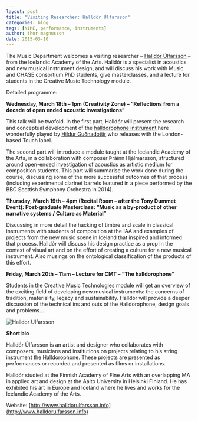```yaml
---
layout: post
title: "Visiting Researcher: Halldór Úlfarsson"
categories: blog
tags: [NIME, performance, instruments]
author: thor magnusson
date: 2015-03-10
---
```


The Music Department welcomes a visiting researcher – [Halldór Úlfarsson](http://www.halldorulfarsson.info/) – from the Icelandic Academy of the Arts. Halldór is a specialist in acoustics and new musical instrument design, and will discuss his work with Music and CHASE consortium PhD students, give masterclasses, and a lecture for students in the Creative Music Technology module.

Detailed programme:

**Wednesday, March 18th – 1pm (Creativity Zone) – “Reflections from a decade of open ended acoustic investigations”**

This talk will be twofold. In the first part, Halldór will present the research and conceptual development of the [halldorophone instrument](http://www.halldorulfarsson.info/halldorophones/about-halldorophones) here wonderfully played by [Hildur Guðnadóttir](https://www.youtube.com/watch?v=uo4Jq-_tysc) who releases with the London-based Touch label.

The second part will introduce a module taught at the Icelandic Academy of the Arts, in a collaboration with composer Þráinn Hjálmarsson, structured around open-ended investigation of acoustics as artistic medium for composition students. This part will summarise the work done during the course, discussing some of the more successful outcomes of that process (including experimental clarinet barrels featured in a piece performed by the BBC Scottish Symphony Orchestra in 2014).

**Thursday, March 19th – 4pm (Recital Room – after the Tony Dummet Event): Post-graduate Masterclass: “Music as a by-product of other narrative systems / Culture as Material”**

Discussing in more detail the hacking of timbre and scale in classical instruments with students of composition at the IAA and examples of projects from the new music scene in Iceland that inspired and informed that process. Halldór will discuss his design practice as a prop in the context of visual art and on the effort of creating a culture for a new musical instrument. Also musings on the ontological classification of the products of this effort.

**Friday, March 20th – 11am – Lecture for CMT – “The halldorophone”**

Students in the Creative Music Technologies module will get an overview of the exciting field of developing new musical instruments: the concerns of tradition, materiality, legacy and sustainability. Halldór will provide a deeper discussion of the technical ins and outs of the Halldorophone, design goals and problems…

 ![Halldor Ulfarsson]( {{site.url}}/img/halldor_ulfarsson.jpg)

**Short bio**

Halldór Úlfarsson is an artist and designer who collaborates with composers, musicians and institutions on projects relating to his string instrument the Halldorophone. These projects are presented as performances or recorded and presented as films or installations.

Halldór studied at the Finnish Academy of Fine Arts with an overlapping MA in applied art and design at the Aalto University in Helsinki Finland. He has exhibited his art in Europe and Iceland where he lives and works for the Icelandic Academy of the Arts.

Website: [http://www.halldorulfarsson.info](http://www.halldorulfarsson.info)

